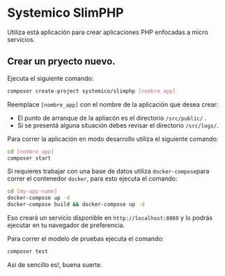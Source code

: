 # Systemico SlimPHP

Utiliza está aplicación para crear aplicaciones PHP enfocadas a micro servicios.

## Crear un pryecto nuevo.

Ejecuta el siguiente comando:

```bash
composer create-project systemico/slimphp [nombre_app]
```

Reemplace `[nombre_app]` con el nombre de la aplicación que desea crear:

* El punto de arranque de la apliacón es el directorio `/src/public/` .
* Si se presentá alguna situación debes revisar el directorio `/src/logs/`.

Para correr la aplicación en modo desarrollo utiliza el siguiente comando:

```bash
cd [nombre_app]
composer start
```

Si requieres trabajar con una base de datos utiliza `docker-compose`para correr el contenedor `docker`, para esto ejecuta el comando:
```bash
cd [my-app-name]
docker-compose up -d
docker-compose build && docker-compose up -d
```
Eso creará un servicio disponible en `http://localhost:8080` y lo podrás ejecutar en tu navegador de preferencia.

Para correr el modelo de pruebas ejecuta el comando:

```bash
composer test
```

Así de sencillo es!, buena suerte.
